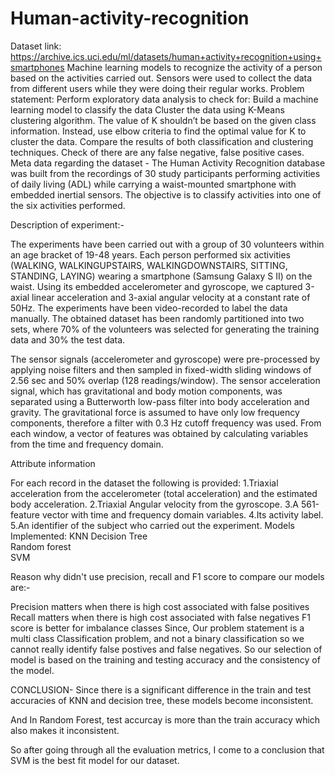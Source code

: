# Human-activity-recognition
Dataset link: https://archive.ics.uci.edu/ml/datasets/human+activity+recognition+using+smartphones
Machine learning models to recognize the activity of a person based on the activities carried out. Sensors were used to collect the data from different users while they were doing their regular works. Problem statement: Perform exploratory data analysis to check for: Build a machine learning model to classify the data Cluster the data using K-Means clustering algorithm. The value of K shouldn’t be based on the given class information. Instead, use elbow criteria to find the optimal value for K to cluster the data. Compare the results of both classification and clustering techniques. Check of there are any false negative, false positive cases.
Meta data regarding the dataset -
The Human Activity Recognition database was built from the recordings of 30 study participants performing activities of daily living (ADL) while carrying a waist-mounted smartphone with embedded inertial sensors. The objective is to classify activities into one of the six activities performed.

Description of experiment:-

The experiments have been carried out with a group of 30 volunteers within an age bracket of 19-48 years. Each person performed six activities (WALKING, WALKINGUPSTAIRS, WALKINGDOWNSTAIRS, SITTING, STANDING, LAYING) wearing a smartphone (Samsung Galaxy S II) on the waist. Using its embedded accelerometer and gyroscope, we captured 3-axial linear acceleration and 3-axial angular velocity at a constant rate of 50Hz. The experiments have been video-recorded to label the data manually. The obtained dataset has been randomly partitioned into two sets, where 70% of the volunteers was selected for generating the training data and 30% the test data.

The sensor signals (accelerometer and gyroscope) were pre-processed by applying noise filters and then sampled in fixed-width sliding windows of 2.56 sec and 50% overlap (128 readings/window). The sensor acceleration signal, which has gravitational and body motion components, was separated using a Butterworth low-pass filter into body acceleration and gravity. The gravitational force is assumed to have only low frequency components, therefore a filter with 0.3 Hz cutoff frequency was used. From each window, a vector of features was obtained by calculating variables from the time and frequency domain.

Attribute information

For each record in the dataset the following is provided: 1.Triaxial acceleration from the accelerometer (total acceleration) and the estimated body acceleration. 2.Triaxial Angular velocity from the gyroscope. 3.A 561-feature vector with time and frequency domain variables. 4.Its activity label. 5.An identifier of the subject who carried out the experiment.
Models Implemented:
KNN	
Decision Tree	
Random forest	
SVM	


Reason why didn't use precision, recall and F1 score to compare our models are:-

Precision matters when there is high cost associated with false positives
Recall matters when there is high cost associated with false negatives
F1 score is better for imbalance classes
Since, Our problem statement is a multi class Classification problem, and not a binary classification so we cannot really identify false postives and false negatives. So our selection of model is based on the training and testing accuracy and the consistency of the model.

CONCLUSION-
Since there is a significant difference in the train and test accuracies of KNN and decision tree, these models become inconsistent.

And In Random Forest, test accurcay is more than the train accuracy which also makes it inconsistent.

So after going through all the evaluation metrics,  I come to a conclusion that SVM is the best fit model for our dataset.
